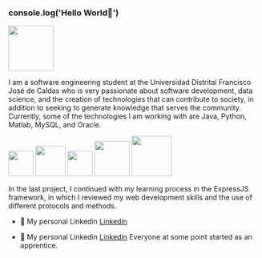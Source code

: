 ### console.log('Hello World👋') 
<img src="https://media.giphy.com/media/vFKqnCdLPNOKc/giphy.gif" width="90" height="90" />

I am a software engineering student at the Universidad Distrital Francisco José de Caldas who is very passionate about software development, data science, and the creation of technologies that can contribute to society, in addition to seeking to generate knowledge that serves the community. Currently, some of the technologies I am working with are Java, Python, Matlab, MySQL, and Oracle.

<p float="left">
  <img src="https://empresas.blogthinkbig.com/wp-content/uploads/2019/10/python.png?resize=289%2C288" width="50" />
  <img src="https://www.manualweb.net/img/logos/java.png" width="60" />
  <img src="https://upload.wikimedia.org/wikipedia/commons/2/21/Matlab_Logo.png" width="50" />
  <img src="https://cdn-www.infobip.com/wp-content/uploads/2020/10/14135942/oracle-logo.png" width="70" />
  <img src="https://d1.awsstatic.com/asset-repository/products/amazon-rds/1024px-MySQL.ff87215b43fd7292af172e2a5d9b844217262571.png" width="80" />
</p>


In the last project, I continued with my learning process in the ExpressJS framework, in which I reviewed my web development skills and the use of different protocols and methods.



- 💼 My personal Linkedin [Linkedin](https://www.linkedin.com/in/pablo-espinosa-granados-97969b24a/)

- 💼 My personal Linkedin [Linkedin](https://www.youtube.com/watch?v=Rw887TSEQz0&ab_channel=VidaMRR-Programacionweb)
Everyone at some point started as an apprentice.



<!--
**PabloEsteban0201/PabloEsteban0201** is a ✨ _special_ ✨ repository because its `README.md` (this file) appears on your GitHub profile.

Here are some ideas to get you started:

- 🔭 I’m currently working on ...
- 🌱 I’m currently learning ...
- 👯 I’m looking to collaborate on ...
- 🤔 I’m looking for help with ...
- 💬 Ask me about ...
- 📫 How to reach me: ...
- 😄 Pronouns: ...
- ⚡ Fun fact: ...
-->
